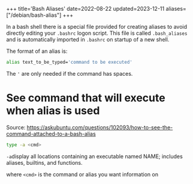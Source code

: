 +++
title='Bash Aliases'
date=2022-08-22
updated=2023-12-11
aliases=["/debian/bash-alias"]
+++

In a bash shell there is a special file provided for creating aliases to avoid directly editing your `.bashrc` logon script.
This file is called `.bash_aliases` and is automatically imported in `.bashrc` on startup of a new shell.

The format of an alias is:

```sh
alias text_to_be_typed='command to be executed'
```

The `'` are only needed if the command has spaces.

# See command that will execute when alias is used

Source: <https://askubuntu.com/questions/102093/how-to-see-the-command-attached-to-a-bash-alias>

```sh
type -a <cmd>
```

`-a`display all locations containing an executable named NAME; includes aliases, builtins, and functions.

where `<cmd>` is the command or alias you want information on
